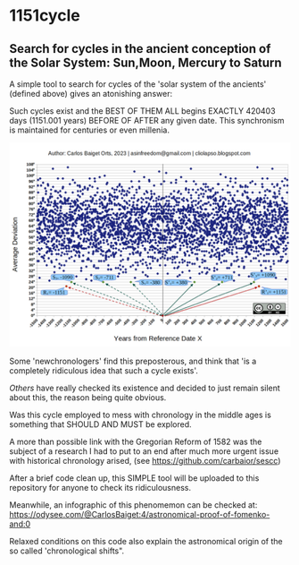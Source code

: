 # 1151cycle

## Search for cycles in the ancient conception of the Solar System: Sun,Moon, Mercury to Saturn

A simple tool to search for cycles of the 'solar system of the ancients' (defined above) gives an atonishing answer:

Such cycles exist and the BEST OF THEM ALL begins EXACTLY 420403 days (1151.001 years) BEFORE OF AFTER any given date. This synchronism is maintained for centuries or even millenia.

![The 1151 years cycle.](1151_cycle.png)

Some 'newchronologers' find this preposterous, and think that 'is a completely ridiculous idea that such a cycle exists'.

*Others* have really checked its existence and decided to just remain silent about this, the reason being quite obvious.

Was this cycle employed to mess with chronology in the middle ages is something that SHOULD AND MUST be explored. 

A more than possible link with the Gregorian Reform of 1582 was the subject of a research I had to put to an end after much more urgent issue with historical chronology arised, (see https://github.com/carbaior/sescc)

After a brief code clean up, this SIMPLE tool will be uploaded to this repository for anyone to check its ridiculousness.

Meanwhile, an infographic of this phenomemon can be checked at: https://odysee.com/@CarlosBaiget:4/astronomical-proof-of-fomenko-and:0

Relaxed conditions on this code also explain the astronomical origin of the so called 'chronological shifts".
